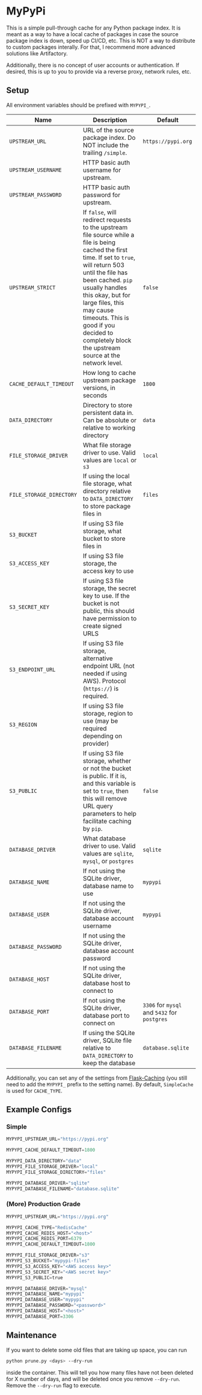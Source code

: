 # MyPyPi

This is a simple pull-through cache for any Python package index. It is meant as a way
to have a local cache of packages in case the source package index is down, speed
up CI/CD, etc. This is NOT a way to distribute to custom packages interally.
For that, I recommend more advanced solutions like Artifactory.

Additionally, there is no concept of user accounts or authentication. If desired,
this is up to you to provide via a reverse proxy, network rules, etc.

## Setup

All environment variables should be prefixed with `MYPYPI_`.

| Name                     | Description                                                                                                                                                                                                                                                                                                                                            | Default                                      |
| ------------------------ | ------------------------------------------------------------------------------------------------------------------------------------------------------------------------------------------------------------------------------------------------------------------------------------------------------------------------------------------------------ | -------------------------------------------- |
| `UPSTREAM_URL`           | URL of the source package index. Do NOT include the trailing `/simple`.                                                                                                                                                                                                                                                                                | `https://pypi.org`                           |
| `UPSTREAM_USERNAME`      | HTTP basic auth username for upstream.                                                                                                                                                                                                                                                                                                                 |                                              |
| `UPSTREAM_PASSWORD`      | HTTP basic auth password for upstream.                                                                                                                                                                                                                                                                                                                 |                                              |
| `UPSTREAM_STRICT`        | If `false`, will redirect requests to the upstream file source while a file is being cached the first time. If set to `true`, will return 503 until the file has been cached. `pip` usually handles this okay, but for large files, this may cause timeouts. This is good if you decided to completely block the upstream source at the network level. | `false`                                      |
| `CACHE_DEFAULT_TIMEOUT`  | How long to cache upstream package versions, in seconds                                                                                                                                                                                                                                                                                                | `1800`                                       |
| `DATA_DIRECTORY`         | Directory to store persistent data in. Can be absolute or relative to working directory                                                                                                                                                                                                                                                                | `data`                                       |
| `FILE_STORAGE_DRIVER`    | What file storage driver to use. Valid values are `local` or `s3`                                                                                                                                                                                                                                                                                      | `local`                                      |
| `FILE_STORAGE_DIRECTORY` | If using the local file storage, what directory relative to `DATA_DIRECTORY` to store package files in                                                                                                                                                                                                                                                 | `files`                                      |
| `S3_BUCKET`              | If using S3 file storage, what bucket to store files in                                                                                                                                                                                                                                                                                                |                                              |
| `S3_ACCESS_KEY`          | If using S3 file storage, the access key to use                                                                                                                                                                                                                                                                                                        |                                              |
| `S3_SECRET_KEY`          | If using S3 file storage, the secret key to use. If the bucket is not public, this should have permission to create signed URLS                                                                                                                                                                                                                        |                                              |
| `S3_ENDPOINT_URL`        | If using S3 file storage, alternative endpoint URL (not needed if using AWS). Protocol (`https://`) is required.                                                                                                                                                                                                                                       |                                              |
| `S3_REGION`              | If using S3 file storage, region to use (may be required depending on provider)                                                                                                                                                                                                                                                                        |                                              |
| `S3_PUBLIC`              | If using S3 file storage, whether or not the bucket is public. If it is, and this variable is set to `true`, then this will remove URL query parameters to help facilitate caching by `pip`.                                                                                                                                                           | `false`                                      |
| `DATABASE_DRIVER`        | What database driver to use. Valid values are `sqlite`, `mysql`, or `postgres`                                                                                                                                                                                                                                                                         | `sqlite`                                     |
| `DATABASE_NAME`          | If not using the SQLite driver, database name to use                                                                                                                                                                                                                                                                                                   | `mypypi`                                     |
| `DATABASE_USER`          | If not using the SQLite driver, database account username                                                                                                                                                                                                                                                                                              | `mypypi`                                     |
| `DATABASE_PASSWORD`      | If not using the SQLite driver, database account password                                                                                                                                                                                                                                                                                              |                                              |
| `DATABASE_HOST`          | If not using the SQLite driver, database host to connect to                                                                                                                                                                                                                                                                                            |                                              |
| `DATABASE_PORT`          | If not using the SQLite driver, database port to connect on                                                                                                                                                                                                                                                                                            | `3306` for `mysql` and `5432` for `postgres` |
| `DATABASE_FILENAME`      | If using the SQLite driver, SQLite file relative to `DATA_DIRECTORY` to keep the database                                                                                                                                                                                                                                                              | `database.sqlite`                            |

Additionally, you can set any of the settings from
[Flask-Caching](https://flask-caching.readthedocs.io/en/latest/#configuring-flask-caching)
(you still need to add the `MYPYPI_` prefix to the setting name). By default,
`SimpleCache` is used for `CACHE_TYPE`.

## Example Configs

### Simple

```python
MYPYPI_UPSTREAM_URL="https://pypi.org"

MYPYPI_CACHE_DEFAULT_TIMEOUT=1800

MYPYPI_DATA_DIRECTORY="data"
MYPYPI_FILE_STORAGE_DRIVER="local"
MYPYPI_FILE_STORAGE_DIRECTORY="files"

MYPYPI_DATABASE_DRIVER="sqlite"
MYPYPI_DATABASE_FILENAME="database.sqlite"
```

### (More) Production Grade

```python
MYPYPI_UPSTREAM_URL="https://pypi.org"

MYPYPI_CACHE_TYPE="RedisCache"
MYPYPI_CACHE_REDIS_HOST="<host>"
MYPYPI_CACHE_REDIS_PORT=6379
MYPYPI_CACHE_DEFAULT_TIMEOUT=1800

MYPYPI_FILE_STORAGE_DRIVER="s3"
MYPYPI_S3_BUCKET="mypypi-files"
MYPYPI_S3_ACCESS_KEY="<AWS access key>"
MYPYPI_S3_SECRET_KEY="<AWS secret key>"
MYPYPI_S3_PUBLIC=true

MYPYPI_DATABASE_DRIVER="mysql"
MYPYPI_DATABASE_NAME="mypypi"
MYPYPI_DATABASE_USER="mypypi"
MYPYPI_DATABASE_PASSWORD="<password>"
MYPYPI_DATABASE_HOST="<host>"
MYPYPI_DATABASE_PORT=3306
```

## Maintenance

If you want to delete some old files that are taking up space, you can run

```bash
python prune.py <days> --dry-run
```

inside the container. This will tell you how many files have not been deleted
for X number of days, and will be deleted once you remove `--dry-run`. Remove the
`--dry-run` flag to execute.
